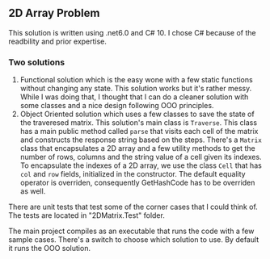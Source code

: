 ## 2D Array Problem


This solution is written using .net6.0 and C# 10. I chose C# because of the readbility and prior expertise.


### Two solutions

1. Functional solution which is the easy wone with a few static functions without changing any state. This solution works but it's rather messy. While I was doing that, I thought that I can do a cleaner solution with some classes and a nice design following OOO principles.
2. Object Oriented solution which uses a few classes to save the state of the traveresed matrix.
   This solution's main class is `Traverse`. This class has a main public method called `parse` that visits each cell of the matrix and constructs the response string based on the steps. There's a `Matrix` class that encapsulates a 2D array and a few utility methods to get the number of rows, columns and the string value of a cell given its indexes. To encapsulate the indexes of a 2D array, we use the class `Cell` that has `col` and `row` fields, initialized in the constructor. The default equality operator is overriden, consequently GetHashCode has to be overriden as well.

There are unit tests that test some of the corner cases that I could think of. The tests are located in "2DMatrix.Test" folder.

The main project compiles as an executable that runs the code with a few sample cases. There's a switch to choose which solution to use. By default it runs the OOO solution.